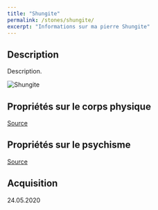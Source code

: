 ```yaml
---
title: "Shungite"
permalink: /stones/shungite/
excerpt: "Informations sur ma pierre Shungite"
---
```


## Description
Description.

![Shungite](/images/stones//images/Shungite_MyriamH_20200524.jpg "Shungite")

## Propriétés sur le corps physique


[Source](https://)


## Propriétés sur le psychisme


[Source](https://)

## Acquisition


24.05.2020
